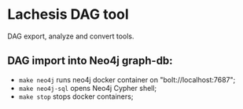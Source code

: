# Lachesis DAG tool

DAG export, analyze and convert tools.


## DAG import into Neo4j graph-db:

 - `make neo4j` runs neo4j docker container on "bolt://localhost:7687";
 - `make neo4j-sql` opens Neo4j Cypher shell;
 - `make stop` stops docker containers;
